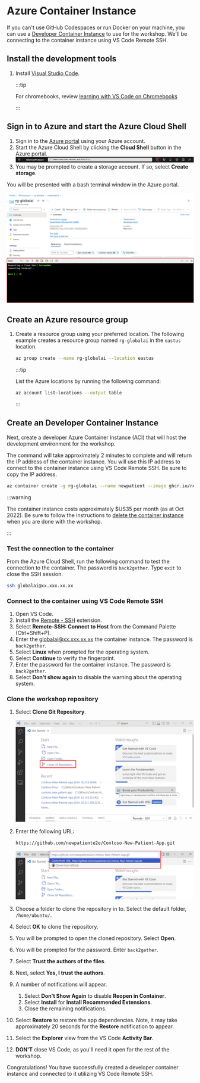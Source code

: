 <!-- ---
pagination_prev: install-prerequisites
pagination_next: create-azure-services
--- -->

# Azure Container Instance

If you can't use GitHub Codespaces or run Docker on your machine, you can use a [Developer Container Instance](https://azure.microsoft.com/products/container-instances?WT.mc_id=aiml-77396-cxa) to use for the workshop. We'll be connecting to the container instance using VS Code Remote SSH.

## Install the development tools

1. Install [Visual Studio Code](https://code.visualstudio.com/?WT.mc_id=aiml-77396-cxa).

    :::tip

    For chromebooks, review [learning with VS Code on Chromebooks](https://code.visualstudio.com/blogs/2020/12/03/chromebook-get-started?WT.mc_id=aiml-77396-cxa)

    :::

## Sign in to Azure and start the Azure Cloud Shell

1. Sign in to the [Azure portal](https://portal.azure.com/?WT.mc_id=aiml-77396-cxa) using your Azure account.
1. Start the Azure Cloud Shell by clicking the **Cloud Shell** button in the Azure portal.
    ![The image shows the cloud shell](./img/cloud_shell.png)
1. You may be prompted to create a storage account. If so, select **Create storage**.

You will be presented with a bash terminal window in the Azure portal.

![The image shows the cloud shell prompt](img/cloud_shell_prompt.png)

## Create an Azure resource group

1. Create a resource group using your preferred location. The following example creates a resource group named `rg-globalai` in the `eastus` location.

    ```bash
    az group create --name rg-globalai --location eastus
    ```

    :::tip

    List the Azure locations by running the following command:

    ```bash
    az account list-locations --output table
    ```

    :::

## Create an Developer Container Instance

Next, create a developer Azure Container Instance (ACI) that will host the development environment for the workshop.

The command will take approximately 2 minutes to complete and will return the IP address of the container instance. You will use this IP address to connect to the container instance using VS Code Remote SSH. Be sure to copy the IP address.

```bash
az container create -g rg-globalai --name newpatient --image ghcr.io/newpatiente2e/contoso-new-patient-app:main --cpu 1 --memory 1.5 --ports 22 --protocol tcp --ip-address public --os-type linux --output jsonc --query "ipAddress.ip"
```

:::warning

The container instance costs approximately $US35 per month (as at Oct 2022). Be sure to follow the instructions to [delete the container instance](../45-clean-up.md) when you are done with the workshop.

:::

### Test the connection to the container

From the Azure Cloud Shell, run the following command to test the connection to the container. The password is `back2gether`. Type `exit` to close the SSH session.

```bash
ssh globalai@xx.xxx.xx.xx
```

### Connect to the container using VS Code Remote SSH

1. Open VS Code.
1. Install the [Remote - SSH](https://marketplace.visualstudio.com/items?itemName=ms-vscode-remote.remote-ssh) extension.
1. Select **Remote-SSH: Connect to Host** from the Command Palette (Ctrl+Shift+P).
1. Enter the globalai@xx.xxx.xx.xx the container instance. The password is `back2gether`.
1. Select **Linux** when prompted for the operating system.
1. Select **Continue** to verify the fingerprint.
1. Enter the password for the container instance. The password is `back2gether`.
1. Select **Don't show again** to disable the warning about the operating system.

### Clone the workshop repository

1. Select **Clone Git Repository**.

    ![The image shows hwo to select clone a repo](img/clone_repository.png)

1. Enter the following URL:

    ```text
    https://github.com/newpatiente2e/Contoso-New-Patient-App.git
    ```

    ![The image shows how to enter the repo url](img/clone_repo_url.png)

1. Choose a folder to clone the repository in to. Select the default folder, `/home/ubuntu/`.
1. Select **OK** to clone the repository.
1. You will be prompted to open the cloned repository. Select **Open**.
1. You will be prompted for the password. Enter `back2gether`.
1. Select **Trust the authors of the files**.
1. Next, select **Yes, I trust the authors**.
1. A number of notifications will appear.
    1. Select **Don't Show Again** to disable **Reopen in Container**.
    1. Select **Install** for **Install Recommended Extensions**.
    1. Close the remaining notifications.
1. Select **Restore** to restore the app dependencies. Note, it may take approximately 20 seconds for the **Restore** notification to appear.
1. Select the **Explorer** view from the VS Code **Activity Bar**.
1. **DON'T** close VS Code, as you'll need it open for the rest of the workshop.

Congratulations! You have successfully created a developer container instance and connected to it utilizing VS Code Remote SSH.
